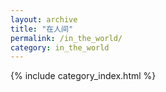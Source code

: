 ```yaml
---
layout: archive
title: "在人间"
permalink: /in_the_world/
category: in_the_world
---
```


{% include category_index.html %}
